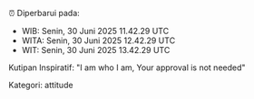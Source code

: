 ⏰ Diperbarui pada:
- WIB: Senin, 30 Juni 2025 11.42.29 UTC
- WITA: Senin, 30 Juni 2025 12.42.29 UTC
- WIT: Senin, 30 Juni 2025 13.42.29 UTC

Kutipan Inspiratif:
"I am who I am, Your approval is not needed"


Kategori: attitude

